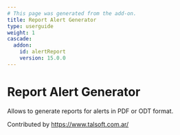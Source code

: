 ```yaml
---
# This page was generated from the add-on.
title: Report Alert Generator
type: userguide
weight: 1
cascade:
  addon:
    id: alertReport
    version: 15.0.0
---
```


# Report Alert Generator

Allows to generate reports for alerts in PDF or ODT format.

Contributed by https://www.talsoft.com.ar/
